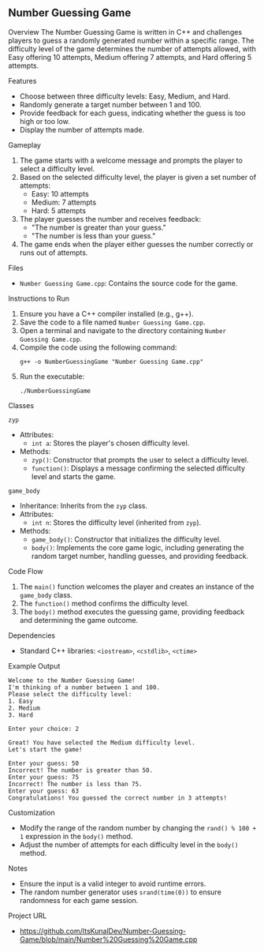 ## Number Guessing Game

Overview
The Number Guessing Game is written in C++ and challenges players to guess a randomly generated number within a specific range. The difficulty level of the game determines the number of attempts allowed, with Easy offering 10 attempts, Medium offering 7 attempts, and Hard offering 5 attempts.

Features
- Choose between three difficulty levels: Easy, Medium, and Hard.
- Randomly generate a target number between 1 and 100.
- Provide feedback for each guess, indicating whether the guess is too high or too low.
- Display the number of attempts made.

Gameplay
1. The game starts with a welcome message and prompts the player to select a difficulty level.
2. Based on the selected difficulty level, the player is given a set number of attempts:
   - Easy: 10 attempts
   - Medium: 7 attempts
   - Hard: 5 attempts
3. The player guesses the number and receives feedback:
   - "The number is greater than your guess."
   - "The number is less than your guess."
4. The game ends when the player either guesses the number correctly or runs out of attempts.

Files
- `Number Guessing Game.cpp`: Contains the source code for the game.

Instructions to Run
1. Ensure you have a C++ compiler installed (e.g., g++).
2. Save the code to a file named `Number Guessing Game.cpp`.
3. Open a terminal and navigate to the directory containing `Number Guessing Game.cpp`.
4. Compile the code using the following command:
   ```
   g++ -o NumberGuessingGame "Number Guessing Game.cpp"
   ```
5. Run the executable:
   ```
   ./NumberGuessingGame
   ```

Classes

`zyp`
- Attributes:
  - `int a`: Stores the player's chosen difficulty level.
- Methods:
  - `zyp()`: Constructor that prompts the user to select a difficulty level.
  - `function()`: Displays a message confirming the selected difficulty level and starts the game.

`game_body`
- Inheritance: Inherits from the `zyp` class.
- Attributes:
  - `int n`: Stores the difficulty level (inherited from `zyp`).
- Methods:
  - `game_body()`: Constructor that initializes the difficulty level.
  - `body()`: Implements the core game logic, including generating the random target number, handling guesses, and providing feedback.

Code Flow
1. The `main()` function welcomes the player and creates an instance of the `game_body` class.
2. The `function()` method confirms the difficulty level.
3. The `body()` method executes the guessing game, providing feedback and determining the game outcome.

Dependencies
- Standard C++ libraries: `<iostream>`, `<cstdlib>`, `<ctime>`

Example Output
```
Welcome to the Number Guessing Game!
I'm thinking of a number between 1 and 100.
Please select the difficulty level:
1. Easy
2. Medium
3. Hard

Enter your choice: 2

Great! You have selected the Medium difficulty level.
Let's start the game!

Enter your guess: 50
Incorrect! The number is greater than 50.
Enter your guess: 75
Incorrect! The number is less than 75.
Enter your guess: 63
Congratulations! You guessed the correct number in 3 attempts!
```

Customization
- Modify the range of the random number by changing the `rand() % 100 + 1` expression in the `body()` method.
- Adjust the number of attempts for each difficulty level in the `body()` method.

Notes
- Ensure the input is a valid integer to avoid runtime errors.
- The random number generator uses `srand(time(0))` to ensure randomness for each game session.


Project URL
* https://github.com/ItsKunalDev/Number-Guessing-Game/blob/main/Number%20Guessing%20Game.cpp


